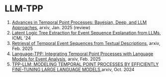 # LLM-TPP



1. [Advances in Temporal Point Processes: Bayesian, Deep, and LLM Approaches](https://arxiv.org/pdf/2501.14291), arxiv, Jan. 2025 (review)
2. [Latent Logic Tree Extraction for Event Sequence Explanation from LLMs](https://arxiv.org/pdf/2406.01124), ICML '24
3. [Retrieval of Temporal Event Sequences from Textual Descriptions](https://arxiv.org/pdf/2410.14043), arxiv, Feb. 2025
4. [Language-TPP: Integrating Temporal Point Processes with Language Models for Event Analysis](https://arxiv.org/pdf/2502.07139), arxiv, Feb. 2025
5. [TPP-LLM: MODELING TEMPORAL POINT PROCESSES BY EFFICIENTLY FINE-TUNING LARGE LANGUAGE MODELS](https://arxiv.org/pdf/2410.02062),arxiv, Oct. 2024
   
